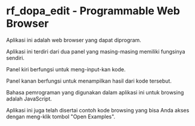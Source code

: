 # rf_dopa_edit - Programmable Web Browser

Aplikasi ini adalah web browser yang dapat diprogram.

Aplikasi ini terdiri dari dua panel yang masing-masing memiliki fungsinya sendiri.

Panel kiri berfungsi untuk meng-input-kan kode.

Panel kanan berfungsi untuk menampilkan hasil dari kode tersebut.

Bahasa pemrograman yang digunakan dalam aplikasi ini untuk browsing adalah JavaScript.

Aplikasi ini juga telah disertai contoh kode browsing yang bisa Anda akses dengan meng-klik tombol "Open Examples".